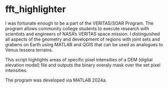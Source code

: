 # fft_highlighter
I was fortunate enough to be a part of the VERITAS/SOAR Program. The program allows community college students to execute research with scientists and engineers of NASA’s VERITAS space mission. I distinguished all aspects of the geometry and development of regions with joint sets and grabens on Earth using MATLAB and QGIS that can be used as analogues to Venus tessera terrains.

This script highlights areas of specific pixel intensities of a DEM (digital elevation model) file and outputs the binary overaly mask over the set pixel intensities.

The program was developed via MATLAB 2024a.
